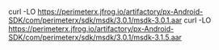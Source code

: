 curl -LO https://perimeterx.jfrog.io/artifactory/px-Android-SDK/com/perimeterx/sdk/msdk/3.0.1/msdk-3.0.1.aar
curl -LO https://perimeterx.jfrog.io/artifactory/px-Android-SDK/com/perimeterx/sdk/msdk/3.0.1/msdk-3.1.5.aar
